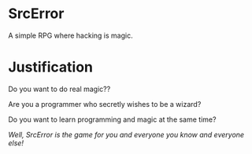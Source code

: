 SrcError
===========

A simple RPG where hacking is magic.

Justification
=============
Do you want to do real magic?? 

Are you a programmer who secretly wishes to be a wizard? 

Do you want to learn programming and magic at the same time?

*Well, SrcError is the game for you and everyone you know and everyone else!*
